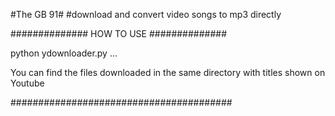 #The GB 91#
#download  and convert video songs to mp3 directly

############## HOW TO USE ##############

python ydownloader.py <URL1> <URL2> <URL3> ...

You can find the files downloaded in the same directory
with titles shown on Youtube

########################################
